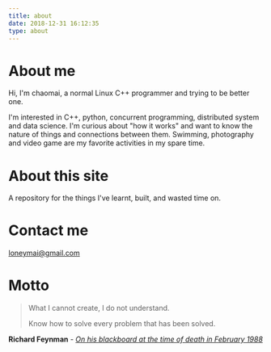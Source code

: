 ```yaml
---
title: about
date: 2018-12-31 16:12:35
type: about
---
```


# About me
Hi, I'm chaomai, a normal Linux C++ programmer and trying to be better one.

I'm interested in C++, python, concurrent programming, distributed system and data science. I'm curious about "how it works" and want to know the nature of things and connections between them. Swimming, photography and video game are my favorite activities in my spare time.

# About this site
A repository for the things I've learnt, built, and wasted time on.

# Contact me
loneymai@gmail.com

# Motto
> What I cannot create, I do not understand.
>
> Know how to solve every problem that has been solved.

**Richard Feynman** - *[On his blackboard at the time of death in February 1988](/images/about/1.10-29.jpg)*
